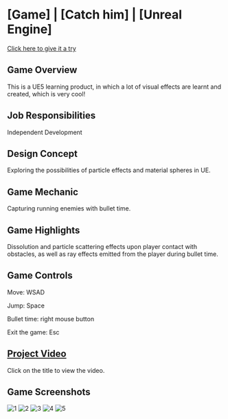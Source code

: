 # [Game] | [Catch him] | [Unreal Engine]
[Click here to give it a try](https://shawnjobseeking.itch.io/catch-him)

## Game Overview

This is a UE5 learning product, in which a lot of visual effects are learnt and created, which is very cool!

## Job Responsibilities

Independent Development

## Design Concept

Exploring the possibilities of particle effects and material spheres in UE.

## Game Mechanic

Capturing running enemies with bullet time.

## Game Highlights

Dissolution and particle scattering effects upon player contact with obstacles, as well as ray effects emitted from the player during bullet time.

## Game Controls

Move: WSAD

Jump: Space

Bullet time: right mouse button

Exit the game: Esc

## [Project Video](https://youtu.be/7TR-uAvna28?si=sEf3Ih7dq9j5ZbzV)
Click on the title to view the video.

## Game Screenshots
![1](https://github.com/Shawn0791/Catch_Him/assets/128385054/30bf2192-e836-4614-a899-b86a7c2c666c)
![2](https://github.com/Shawn0791/Catch_Him/assets/128385054/b049f002-d968-44bd-a7de-f6a7139cf9fe)
![3](https://github.com/Shawn0791/Catch_Him/assets/128385054/a1f742b6-0c84-41d0-be17-49a17ec44398)
![4](https://github.com/Shawn0791/Catch_Him/assets/128385054/86e3044f-3c46-44eb-96cc-4362d50fbec5)
![5](https://github.com/Shawn0791/Catch_Him/assets/128385054/029311aa-5059-46c8-9b11-9044dd4e443a)

